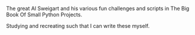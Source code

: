 The great Al Sweigart and his various fun challenges and scripts in The Big Book Of Small Python Projects.

Studying and recreating such that I can write these myself.
